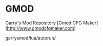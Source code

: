 # GMOD
Garry's Mod Repository
[Gmod CFG Maker] (http://www.gmodcfgmaker.com)

garrysmod/lua/autorun/

